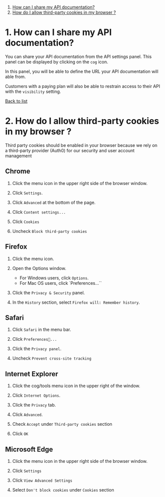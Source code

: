 <a class="anchor" name="list"></a>

1. [How can I share my API documentation?](#01 "How can I share my API documentation?")
2. [How do I allow third-party cookies in my browser ?](#02 "How do I allow third-party cookies in my browser ?")


# <a class="anchor" name="01"></a>1. How can I share my API documentation?

You can share your API documentation from the API settings panel. This panel can be displayed by clicking on the `cog` icon.

In this panel, you will be able to define the URL your API documentation will able from.

Customers with a paying plan will also be able to restrain access to their API with the `visibility` setting.

[Back to list](#list "Back to list of frequently asked questions")

# <a class="anchor" name="02"></a>2. How do I allow third-party cookies in my browser ? 

Third party cookies should be enabled in your browser because we rely on a third-party provider (Auth0) for our security and user account management

## Chrome

1. Click the menu icon in the upper right side of the browser window.

2. Click `Settings`.

3. Click `Advanced` at the bottom of the page.

4. Click `Content settings...`

5. Click `Cookies`

6. Uncheck `Block third-party cookies`

## Firefox

1. Click the menu icon.

2. Open the Options window.

    * For Windows users, click `Options`.
    * For Mac OS users, click `Preferences...``

3. Click the `Privacy & Security` panel.

4. In the `History` section, select `Firefox will: Remember history`.

## Safari

1. Click `Safari` in the menu bar.

2. Click `Preferences...`

3. Click the `Privacy panel`.

4. Uncheck `Prevent cross-site tracking`

## Internet Explorer

1. Click the cog/tools menu icon in the upper right of the window.

2. Click `Internet Options`.

3. Click the `Privacy` tab.

4. Click `Advanced`.

5. Check `Accept` under `Third-party cookies` section

6. Click `OK`

## Microsoft Edge

1. Click the menu icon in the upper right side of the browser window.

2. Click `Settings`

3. Click `View Advanced Settings`

4. Select `Don't block cookies` under `Cookies` section

